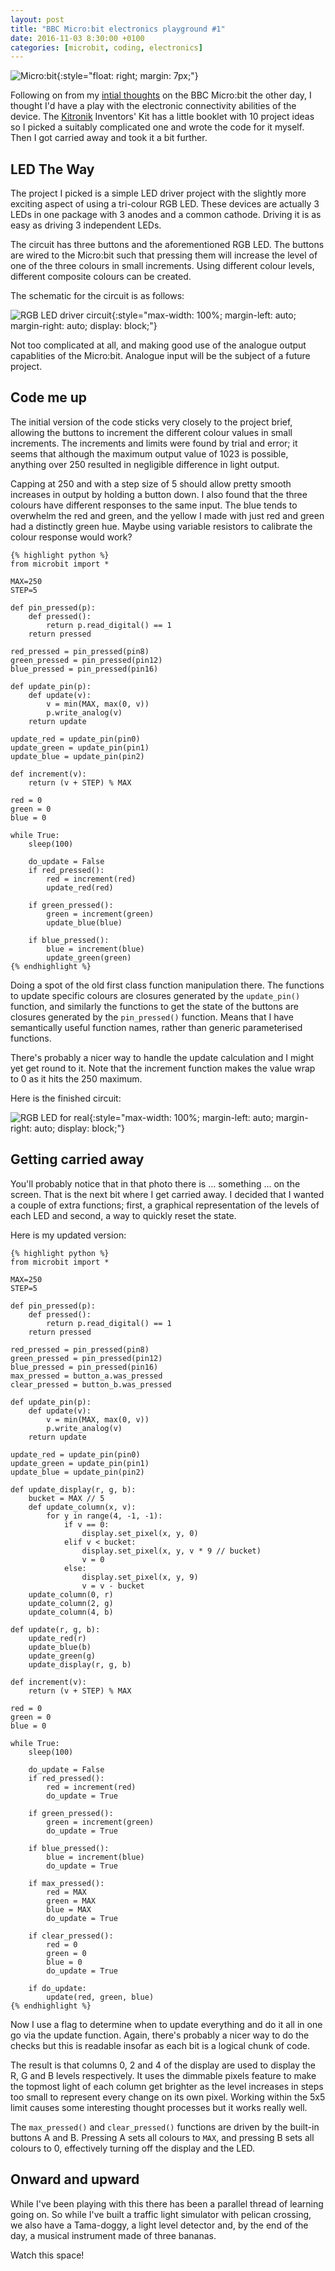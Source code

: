 ```yaml
---
layout: post
title: "BBC Micro:bit electronics playground #1"
date: 2016-11-03 8:30:00 +0100
categories: [microbit, coding, electronics]
---
```


![Micro:bit](/images/micro_bit_electronics_1/micro_bit_logo.png){:style="float: right; margin: 7px;"}

Following on from my [intial
thoughts](/microbit/coding/electronics/2016/10/31/bbc_micro_bit_for_fun_not_profit.html)
on the BBC Micro:bit the other day, I thought I'd have a play with the
electronic connectivity abilities of the device. The
[Kitronik](https://www.kitronik.co.uk/) Inventors' Kit has a little booklet with
10 project ideas so I picked a suitably complicated one and wrote the code for
it myself. Then I got carried away and took it a bit further.

## LED The Way

The project I picked is a simple LED driver project with the slightly more
exciting aspect of using a tri-colour RGB LED. These devices are actually 3 LEDs
in one package with 3 anodes and a common cathode. Driving it is as easy as
driving 3 independent LEDs.

The circuit has three buttons and the aforementioned RGB LED. The buttons are
wired to the Micro:bit such that pressing them will increase the level of one of
the three colours in small increments. Using different colour levels, different
composite colours can be created.

The schematic for the circuit is as follows:

![RGB LED driver circuit](/images/micro_bit_electronics_1/RGB-LED.png){:style="max-width: 100%; margin-left: auto; margin-right: auto; display: block;"}

Not too complicated at all, and making good use of the analogue output
capablities of the Micro:bit. Analogue input will be the subject of a future
project.

## Code me up

The initial version of the code sticks very closely to the project brief,
allowing the buttons to increment the different colour values in small
increments. The increments and limits were found by trial and error; it seems
that although the maximum output value of 1023 is possible, anything over 250
resulted in negligible difference in light output.

Capping at 250 and with a step size of 5 should allow pretty smooth increases in
output by holding a button down. I also found that the three colours have
different responses to the same input. The blue tends to overwhelm the red and
green, and the yellow I made with just red and green had a distinctly green hue.
Maybe using variable resistors to calibrate the colour response would work?

    {% highlight python %}
    from microbit import *

    MAX=250
    STEP=5

    def pin_pressed(p):
        def pressed():
            return p.read_digital() == 1
        return pressed

    red_pressed = pin_pressed(pin8)
    green_pressed = pin_pressed(pin12)
    blue_pressed = pin_pressed(pin16)

    def update_pin(p):
        def update(v):
            v = min(MAX, max(0, v))
            p.write_analog(v)
        return update

    update_red = update_pin(pin0)
    update_green = update_pin(pin1)
    update_blue = update_pin(pin2)

    def increment(v):
        return (v + STEP) % MAX

    red = 0
    green = 0
    blue = 0

    while True:            
        sleep(100)

        do_update = False
        if red_pressed():
            red = increment(red)
            update_red(red)

        if green_pressed():
            green = increment(green)
            update_blue(blue)

        if blue_pressed():
            blue = increment(blue)
            update_green(green)
    {% endhighlight %}

Doing a spot of the old first class function manipulation there. The functions
to update specific colours are closures generated by the `update_pin()`
function, and similarly the functions to get the state of the buttons are
closures generated by the `pin_pressed()` function. Means that I have
semantically useful function names, rather than generic parameterised functions.

There's probably a nicer way to handle the update calculation and I might
yet get round to it. Note that the increment function makes the value
wrap to 0 as it hits the 250 maximum.

Here is the finished circuit:

![RGB LED for real](/images/micro_bit_electronics_1/rgb_led_circuit.png){:style="max-width: 100%; margin-left: auto; margin-right: auto; display: block;"}

## Getting carried away

You'll probably notice that in that photo there is ... something ... on the
screen. That is the next bit where I get carried away. I decided that I wanted
a couple of extra functions; first, a graphical representation of the levels
of each LED and second, a way to quickly reset the state.

Here is my updated version:

    {% highlight python %}
    from microbit import *

    MAX=250
    STEP=5

    def pin_pressed(p):
        def pressed():
            return p.read_digital() == 1
        return pressed

    red_pressed = pin_pressed(pin8)
    green_pressed = pin_pressed(pin12)
    blue_pressed = pin_pressed(pin16)
    max_pressed = button_a.was_pressed
    clear_pressed = button_b.was_pressed

    def update_pin(p):
        def update(v):
            v = min(MAX, max(0, v))
            p.write_analog(v)
        return update

    update_red = update_pin(pin0)
    update_green = update_pin(pin1)
    update_blue = update_pin(pin2)

    def update_display(r, g, b):
        bucket = MAX // 5
        def update_column(x, v):
            for y in range(4, -1, -1):
                if v == 0:
                    display.set_pixel(x, y, 0)
                elif v < bucket:
                    display.set_pixel(x, y, v * 9 // bucket)
                    v = 0
                else:
                    display.set_pixel(x, y, 9)
                    v = v - bucket
        update_column(0, r)
        update_column(2, g)
        update_column(4, b)

    def update(r, g, b):
        update_red(r)
        update_blue(b)
        update_green(g)
        update_display(r, g, b)

    def increment(v):
        return (v + STEP) % MAX

    red = 0
    green = 0
    blue = 0

    while True:            
        sleep(100)

        do_update = False
        if red_pressed():
            red = increment(red)
            do_update = True

        if green_pressed():
            green = increment(green)
            do_update = True

        if blue_pressed():
            blue = increment(blue)
            do_update = True

        if max_pressed():
            red = MAX
            green = MAX
            blue = MAX
            do_update = True

        if clear_pressed():
            red = 0
            green = 0
            blue = 0
            do_update = True

        if do_update:
            update(red, green, blue)
    {% endhighlight %}

Now I use a flag to determine when to update everything and do it all in one
go via the update function. Again, there's probably a nicer way to do the
checks but this is readable insofar as each bit is a logical chunk of code.

The result is that columns 0, 2 and 4 of the display are used to display the
R, G and B levels respectively. It uses the dimmable pixels feature to make
the topmost light of each column get brighter as the level increases in steps
too small to represent every change on its own pixel. Working within the 5x5
limit causes some interesting thought processes but it works really well.

The `max_pressed()` and `clear_pressed()` functions are driven by the built-in
buttons A and B. Pressing A sets all colours to `MAX`, and pressing B sets all
colours to 0, effectively turning off the display and the LED.

## Onward and upward

While I've been playing with this there has been a parallel thread of learning
going on. So while I've built a traffic light simulator with pelican crossing,
we also have a Tama-doggy, a light level detector and, by the end of the day,
a musical instrument made of three bananas.

Watch this space!
